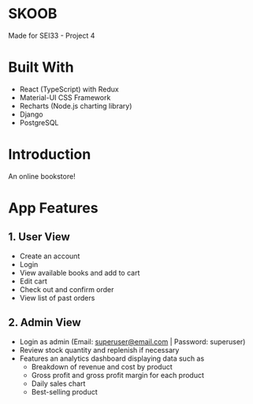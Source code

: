 # SKOOB

Made for SEI33 - Project 4

# Built With

- React (TypeScript) with Redux
- Material-UI CSS Framework
- Recharts (Node.js charting library)
- Django
- PostgreSQL

# Introduction

An online bookstore!

# App Features

## 1. User View
- Create an account
- Login
- View available books and add to cart
- Edit cart
- Check out and confirm order
- View list of past orders

## 2. Admin View
- Login as admin (Email: superuser@email.com | Password: superuser)
- Review stock quantity and replenish if necessary
- Features an analytics dashboard displaying data such as 
    - Breakdown of revenue and cost by product
    - Gross profit and gross profit margin for each product
    - Daily sales chart
    - Best-selling product
